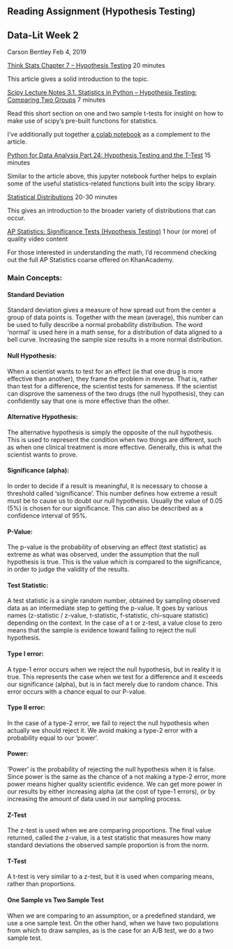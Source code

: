 ## Reading Assignment (Hypothesis Testing)

## Data-Lit Week 2

Carson Bentley       Feb 4, 2019
 

[Think Stats Chapter 7 – Hypothesis Testing](http://greenteapress.com/thinkstats/html/thinkstats008.html) 20 minutes

This article gives a solid introduction to the topic.
 

[Scipy Lecture Notes 3.1. Statistics in Python – Hypothesis Testing: Comparing Two Groups](http://scipy-lectures.org/packages/statistics/index.html#hypothesis-testing-comparing-two-groups) 7 minutes

Read this short section on one and two sample t-tests for insight on how to make use of scipy’s pre-built functions for statistics.

I’ve additionally put together [a colab notebook](https://colab.research.google.com/github/aztecman/DataLit/blob/master/Hypothesis_Testing_Demo_DataLit_Week_2.ipynb) as a complement to the article.


[Python for Data Analysis Part 24: Hypothesis Testing and the T-Test](http://hamelg.blogspot.com/2015/11/python-for-data-analysis-part-24.html) 15 minutes

Similar to the article above, this jupyter notebook further helps to explain some of the useful statistics-related functions built into the scipy library.


[Statistical Distributions](http://people.stern.nyu.edu/adamodar/New_Home_Page/StatFile/statdistns.htm) 20-30 minutes

This gives an introduction to the broader variety of distributions that can occur.


[AP Statistics: Significance Tests (Hypothesis Testing)](https://www.khanacademy.org/math/ap-statistics/tests-significance-ap/modal/v/idea-behind-hypothesis-testing) 1 hour (or more) of quality video content

For those interested in understanding the math, I’d recommend checking out the full AP Statistics coarse offered on KhanAcademy.


### Main Concepts:

#### Standard Deviation

Standard deviation gives a measure of how spread out from the center a group of data points is. Together with the mean (average), this number can be used to fully describe a normal probability distribution. The word ‘normal’ is used here in a math sense, for a distribution of data aligned to a bell curve. Increasing the sample size results in a more normal distribution.

#### Null Hypothesis:

When a scientist wants to test for an effect (ie that one drug is more effective than another), they frame the problem in reverse. That is, rather than test for a difference, the scientist tests for sameness. If the scientist can disprove the sameness of the two drugs (the null hypothesis), they can confidently say that one is more effective than the other.

#### Alternative Hypothesis:

The alternative hypothesis is simply the opposite of the null hypothesis. This is used to represent the condition when two things are different, such as when one clinical treatment is more effective. Generally, this is what the scientist wants to prove.

#### Significance (alpha):

In order to decide if a result is meaningful, it is necessary to choose a threshold called ‘significance’. This number defines how extreme a result must be to cause us to doubt our null hypothesis. Usually the value of 0.05 (5%) is chosen for our significance. This can also be described as a confidence interval of 95%.

#### P-Value:

The p-value is the probability of observing an effect (test statistic) as extreme as what was observed, under the assumption that the null hypothesis is true. This is the value which is compared to the significance, in order to judge the validity of the results.

#### Test Statistic:

A test statistic is a single random number, obtained by sampling observed data as an intermediate step to getting the p-value. It goes by various names (z-statistic / z-value, t-statistic, f-statistic, chi-square statistic) depending on the context. In the case of a t or z-test, a value close to zero means that the sample is evidence toward failing to reject the null hypothesis.

#### Type I error:

A type-1 error occurs when we reject the null hypothesis, but in reality it is true. This represents the case when we test for a difference and it exceeds our significance (alpha), but is in fact merely due to random chance. This error occurs with a chance equal to our P-value.

#### Type II error:

In the case of a type-2 error, we fail to reject the null hypothesis when actually we should reject it. We avoid making a type-2 error with a probability equal to our ‘power’.

#### Power:

‘Power’ is the probability of rejecting the null hypothesis when it is false. Since power is the same as the chance of a not making a type-2 error, more power means higher quality scientific evidence. We can get more power in our results by either increasing alpha (at the cost of type-1 errors), or by increasing the amount of data used in our sampling process.

#### Z-Test

The z-test is used when we are comparing proportions. The final value returned, called the z-value, is a test statistic that measures how many standard deviations the observed sample proportion is from the norm.

#### T-Test

A t-test is very similar to a z-test, but it is used when comparing means, rather than proportions.

#### One Sample vs Two Sample Test

When we are comparing to an assumption, or a predefined standard, we use a one sample test. On the other hand, when we have two populations from which to draw samples, as is the case for an A/B test, we do a two sample test.